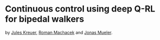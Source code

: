 # Continuous control using deep Q-RL for bipedal walkers
by [Jules Kreuer](https://juleskreuer.eu), [Roman Machacek](https://github.com/User3574) and [Jonas Mueler](https://github.com/jonasmueler).

